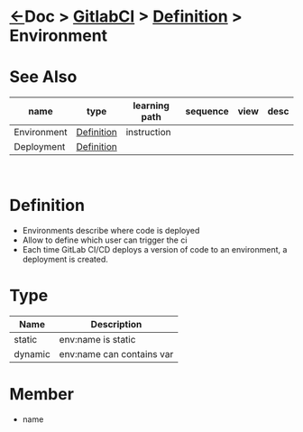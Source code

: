 # [&larr;][Repo_Readme]Doc > [GitlabCI][Topic_Readme] > [Definition][STopic_List] > Environment

[//]: #(Reference)
[Repo_Readme]:   ../../README.md
[Topic_Readme]:  ../README.md
[STopic_List]:   ../list/obj_list.md

[Environment_Whatis]:  ./env_whatis.md
[Deployment_Whatis]:   ./env_whatis.md

# See Also 

|name|type|learning path|sequence|view|desc|
|-|-|-|-|-|-|
|Environment|[Definition][Environment_Whatis]|instruction
|Deployment|[Definition][Deployment_Whatis]|
<br>

# Definition
- Environments describe where code is deployed
- Allow to define which user can trigger the ci
- Each time GitLab CI/CD deploys a version of code to an environment, a deployment is created.

# Type
|Name|Description|
|-|-|
|static|env:name is static|
|dynamic|env:name can contains var|

# Member
- name
